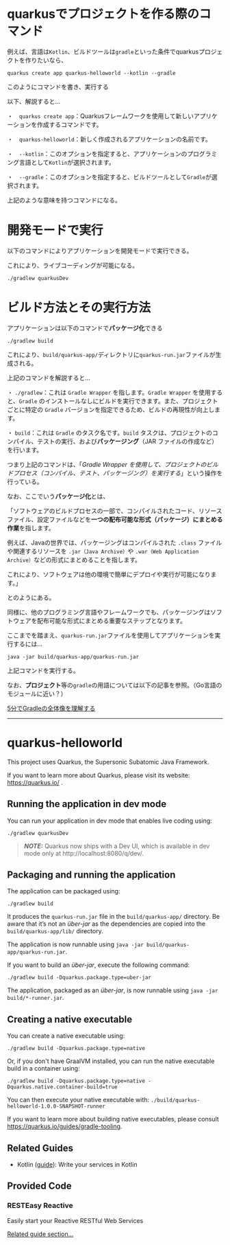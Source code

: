 # quarkusでプロジェクトを作る際のコマンド

例えば、言語は`Kotlin`、ビルドツールは`gradle`といった条件でquarkusプロジェクトを作りたいなら、

`quarkus create app quarkus-helloworld --kotlin --gradle`

このようにコマンドを書き、実行する

以下、解説すると...

・　`quarkus create app`：Quarkusフレームワークを使用して新しいアプリケーションを作成するコマンドです。

・　`quarkus-helloworld`：新しく作成されるアプリケーションの名前です。

・　`--kotlin`：このオプションを指定すると、アプリケーションのプログラミング言語として`Kotlin`が選択されます。

・　`--gradle`：このオプションを指定すると、ビルドツールとして`Gradle`が選択されます。

上記のような意味を持つコマンドになる。

# 開発モードで実行

以下のコマンドによりアプリケーションを開発モードで実行できる。

これにより、ライブコーディングが可能になる。

`./gradlew quarkusDev`

# ビルド方法とその実行方法

アプリケーションは以下のコマンドで**パッケージ化**できる

`./gradlew build`

これにより、`build/quarkus-app/`ディレクトリに`quarkus-run.jar`ファイルが生成される。

上記のコマンドを解説すると...

・ `./gradlew`：これは `Gradle Wrapper` を指します。`Gradle Wrapper` を使用すると、`Gradle` のインストールなしにビルドを実行できます。また、プロジェクトごとに特定の `Gradle` バージョンを指定できるため、ビルドの再現性が向上します。

・ `build`：これは `Gradle` のタスク名です。`build` タスクは、プロジェクトのコンパイル、テストの実行、および**パッケージング**（JAR ファイルの作成など）を行います。

つまり上記のコマンドは、「*Gradle Wrapper を使用して、プロジェクトのビルドプロセス（コンパイル、テスト、パッケージング）を実行する*」という操作を行っている。

なお、ここでいう**パッケージ化**とは、

「ソフトウェアのビルドプロセスの一部で、コンパイルされたコード、リソースファイル、設定ファイルなどを**一つの配布可能な形式（**パッケージ**）にまとめる作業**を指します。

例えば、Javaの世界では、パッケージングはコンパイルされた `.class` ファイルや関連するリソースを `.jar（Java Archive）`や `.war（Web Application Archive）`などの形式にまとめることを指します。

これにより、ソフトウェアは他の環境で簡単にデプロイや実行が可能になります。」

とのようにある。

同様に、他のプログラミング言語やフレームワークでも、パッケージングはソフトウェアを配布可能な形式にまとめる重要なステップとなります。

ここまでを踏まえ、`quarkus-run.jar`ファイルを使用してアプリケーションを実行するには...

`java -jar build/quarkus-app/quarkus-run.jar`

上記コマンドを実行する。

なお、**プロジェクト**等の`gradle`の用語については以下の記事を参照。（Go言語のモジュールに近い？）

[5分でGradleの全体像を理解する](https://zenn.dev/aa/articles/a539a2ac740c97#gradle%E3%81%AE%E5%BD%B9%E5%89%B2)

---

# quarkus-helloworld

This project uses Quarkus, the Supersonic Subatomic Java Framework.

If you want to learn more about Quarkus, please visit its website: https://quarkus.io/ .

## Running the application in dev mode

You can run your application in dev mode that enables live coding using:
```shell script
./gradlew quarkusDev
```

> **_NOTE:_**  Quarkus now ships with a Dev UI, which is available in dev mode only at http://localhost:8080/q/dev/.

## Packaging and running the application

The application can be packaged using:
```shell script
./gradlew build
```
It produces the `quarkus-run.jar` file in the `build/quarkus-app/` directory.
Be aware that it’s not an _über-jar_ as the dependencies are copied into the `build/quarkus-app/lib/` directory.

The application is now runnable using `java -jar build/quarkus-app/quarkus-run.jar`.

If you want to build an _über-jar_, execute the following command:
```shell script
./gradlew build -Dquarkus.package.type=uber-jar
```

The application, packaged as an _über-jar_, is now runnable using `java -jar build/*-runner.jar`.

## Creating a native executable

You can create a native executable using: 
```shell script
./gradlew build -Dquarkus.package.type=native
```

Or, if you don't have GraalVM installed, you can run the native executable build in a container using: 
```shell script
./gradlew build -Dquarkus.package.type=native -Dquarkus.native.container-build=true
```

You can then execute your native executable with: `./build/quarkus-helloworld-1.0.0-SNAPSHOT-runner`

If you want to learn more about building native executables, please consult https://quarkus.io/guides/gradle-tooling.

## Related Guides

- Kotlin ([guide](https://quarkus.io/guides/kotlin)): Write your services in Kotlin

## Provided Code

### RESTEasy Reactive

Easily start your Reactive RESTful Web Services

[Related guide section...](https://quarkus.io/guides/getting-started-reactive#reactive-jax-rs-resources)
